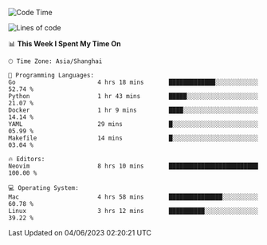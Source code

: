 <!--START_SECTION:waka-->
![Code Time](http://img.shields.io/badge/Code%20Time-1%2C382%20hrs%2051%20mins-blue)

![Lines of code](https://img.shields.io/badge/From%20Hello%20World%20I%27ve%20Written-261.4%20thousand%20lines%20of%20code-blue)

📊 **This Week I Spent My Time On** 

```text
🕑︎ Time Zone: Asia/Shanghai

💬 Programming Languages: 
Go                       4 hrs 18 mins       █████████████░░░░░░░░░░░░   52.74 % 
Python                   1 hr 43 mins        █████░░░░░░░░░░░░░░░░░░░░   21.07 % 
Docker                   1 hr 9 mins         ████░░░░░░░░░░░░░░░░░░░░░   14.14 % 
YAML                     29 mins             █░░░░░░░░░░░░░░░░░░░░░░░░   05.99 % 
Makefile                 14 mins             █░░░░░░░░░░░░░░░░░░░░░░░░   03.04 % 

🔥 Editors: 
Neovim                   8 hrs 10 mins       █████████████████████████   100.00 % 

💻 Operating System: 
Mac                      4 hrs 58 mins       ███████████████░░░░░░░░░░   60.78 % 
Linux                    3 hrs 12 mins       ██████████░░░░░░░░░░░░░░░   39.22 % 
```


 Last Updated on 04/06/2023 02:20:21 UTC
<!--END_SECTION:waka-->
